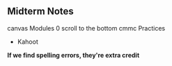 ## Midterm Notes
canvas
Modules 0 
scroll to the bottom
cmmc Practices
- Kahoot

**If we find spelling errors, they're extra credit**

